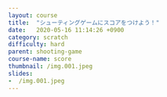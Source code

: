 ```yaml
---
layout: course
title:  "シューティングゲームにスコアをつけよう！"
date:   2020-05-16 11:14:26 +0900
category: scratch
difficulty: hard
parent: shooting-game
course-name: score
thumbnail: /img.001.jpeg
slides:
-  /img.001.jpeg
---
```

